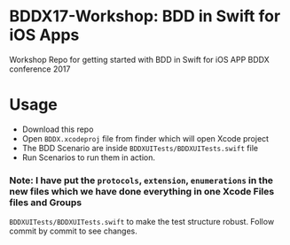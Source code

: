 # BDDX17-Workshop: BDD in Swift for iOS Apps 

Workshop Repo for getting started with BDD in Swift for iOS APP BDDX conference 2017

# Usage 

- Download this repo 
- Open `BDDX.xcodeproj` file from finder which will open Xcode project 
- The BDD Scenario are inside  `BDDXUITests/BDDXUITests.swift` file 
- Run Scenarios to run them in action. 


### Note: I have put the `protocols`, `extension`, `enumerations` in the new files which we have done everything in one Xcode Files files and Groups 
`BDDXUITests/BDDXUITests.swift` to make the test structure robust. Follow commit by commit to see changes. 
